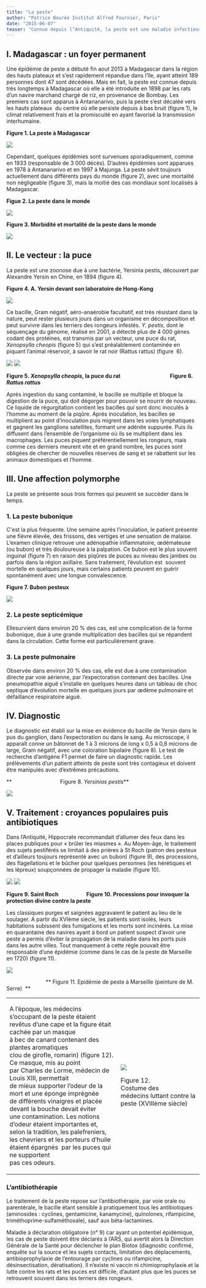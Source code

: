 ```yaml
---
title: "La peste"
author: "Patrice Bourée Institut Alfred Fournier, Paris"
date: "2015-06-07"
teaser: "Connue depuis l’Antiquité, la peste est une maladie infectieuse qui a fait de très nombreuses victimes dans le monde au cours des vingt siècles précédents. Aujourd’hui, cette affection existe encore dans de nombreux pays tropicaux."
---
```


## I. Madagascar : un foyer permanent

Une épidémie de peste a débuté fin aout 2013 à Madagascar dans la région des hauts plateaux et s’est rapidement répandue dans l’île, ayant atteint 189 personnes dont 47 sont décédées. Mais en fait, la peste est connue depuis très longtemps à Madagascar où elle a été introduite en 1898 par les rats d’un navire marchand chargé de riz, en provenance de Bombay. Les premiers cas sont apparus à Antananarivo, puis la peste s’est décalée vers les hauts plateaux  du centre où elle persiste depuis à bas bruit (figure 1), le climat relativement frais et la promiscuité en ayant favorisé la transmission interhumaine.

**Figure 1. La peste à Madagascar**

![](fig-1-carte-cas-madagascar.JPG)


Cependant, quelques épidémies sont survenues sporadiquement, comme en 1933 (responsable de 3 000 décès). D’autres épidémies sont apparues en 1978 à Antananarivo et en 1997 à Majunga. La peste sévit toujours actuellement dans différents pays du monde (figure 2), avec une mortalité non négligeable (figure 3), mais la moitié des cas mondiaux sont localisés à Madagascar.

**Figue 2. La peste dans le monde**

![](fig-2-carte-des-foyers-de-peste.JPG)


**Figure 3. Morbidité et mortalité de la peste dans le monde**

![](fig-3-morbidite-et-mortalite-de-la-peste-humaine-1987-2009.JPG)


## II. Le vecteur : la puce

La peste est une zoonose due à une bactérie, Yersinia pestis, découvert par Alexandre Yersin en Chine, en 1894 (figure 4).

**Figure 4. A. Yersin devant son laboratoire de Hong-Kong**

![](fig-4-yersin-devant-son-laboratoire.jpeg)


Ce bacille, Gram négatif, aéro-anaérobie facultatif, est très résistant dans la nature, peut rester plusieurs jours dans un organisme en décomposition et peut survivre dans les terriers des rongeurs infestés. _Y. pestis_, dont le séquençage du génome, réalisé en 2001, a détecté plus de 4 000 gènes codant des protéines, est transmis par un vecteur, une puce du rat, _Xenopsylla cheopis_ (figure 5) qui s’est préalablement contaminée en piquant l’animal réservoir, à savoir le rat noir (Rattus rattus) (figure  6).          

![](fig-5-xenppsylla-cheopis.jpg)
![](fig-6-rattus-rattus.jpg)


**Figure 5. _Xenopsylla cheopis_, la puce du rat                                       Figure 6. _Rattus rattus_**

Après ingestion du sang contaminé, le bacille se multiplie et bloque la digestion de la puce, qui doit dégorger pour pouvoir se nourrir de nouveau. Ce liquide de régurgitation contient les bacilles qui sont donc inoculés à l’homme au moment de la piqûre. Après inoculation, les bacilles se multiplient au point d’inoculation puis migrent dans les voies lymphatiques et gagnent les ganglions satellites, formant une adénite suppurée. Puis ils diffusent dans l’ensemble de l’organisme où ils se multiplient dans les macrophages. Les puces piquent préférentiellement les rongeurs, mais comme ces derniers meurent vite et en grand nombre, les puces sont obligées de chercher de nouvelles réserves de sang et se rabattent sur les animaux domestiques et l’homme.

## III. Une affection polymorphe

La peste se présente sous trois formes qui peuvent se succéder dans le temps.

### 1. La peste bubonique

C'est la plus fréquente. Une semaine après l’inoculation, le patient présente une fièvre élevée, des frissons, des vertiges et une sensation de malaise. L’examen clinique retrouve une adénopathie inflammatoire, œdémateuse (ou bubon) et très douloureuse à la palpation. Ce bubon est le plus souvent inguinal (figure 7) en raison des piqûres de puces au niveau des jambes ou parfois dans la région axillaire. Sans traitement, l’évolution est  souvent mortelle en quelques jours, mais certains patients peuvent en guérir spontanément avec une longue convalescence.

**Figure 7. Bubon pesteux**

![](fig-7-bubon-pesteux-cdc.jpg)


### 2. La peste septicémique

Ellesurvient dans environ 20 % des cas, est une complication de la forme bubonique, due à une grande multiplication des bacilles qui se répandent dans la circulation. Cette forme est particulièrement grave.

### 3. La peste pulmonaire

Observée dans environ 20 % des cas, elle est due à une contamination directe par voie aérienne, par l’expectoration contenant des bacilles. Une pneumopathie aiguë s’installe en quelques heures dans un tableau de choc septique d’évolution mortelle en quelques jours par œdème pulmonaire et défaillance respiratoire aiguë.

## IV. Diagnostic

Le diagnostic est établi sur la mise en évidence du bacille de Yersin dans le pus du ganglion, dans l’expectoration ou dans le sang. Au microscope, il apparaît conne un bâtonnet de 1 à 3 microns de long x 0,5 à 0,8 microns de large, Gram négatif, avec une coloration bipolaire (figure 8). Le test de recherche d’antigène F1 permet de faire un diagnostic rapide. Les prélèvements d’un patient atteints de peste sont très contagieux et doivent être manipulés avec d’extrêmes précautions.

**                                Figure 8. _Yersinias pestis_**

![](fig-8-yersinia-pestis.jpg)


## V. Traitement : croyances populaires puis antibiotiques

Dans l’Antiquité, Hippocrate recommandait d’allumer des feux dans les places publiques pour « brûler les miasmes ». Au Moyen-âge, le traitement des sujets pestiférés se limitait à des prières à St Roch (patron des pesteux et d’ailleurs toujours représenté avec un bubon) (figure 9), des processions, des flagellations et le bûcher pour quelques personnes (les hérétiques et les lépreux) soupçonnées de propager la maladie (figure 10).

![](fig-9-st-roch.JPG)
![](fig-10-procession.jpg)


**Figure 9. Saint Roch                      Figure 10. Processions pour invoquer la protection divine contre la peste**

Les classiques purges et saignées aggravaient le patient au lieu de le soulager. A partir du XVIème siècle, les patients sont isolés, leurs habitations subissent des fumigations et les morts sont incinérés. La mise en quarantaine des navires ayant à bord un patient suspect d’avoir une peste a permis d’éviter la propagation de la maladie dans les ports puis dans les autre villes. Tout manquement à cette règle pouvait être responsable d’une épidémie (comme dans le cas de la peste de Marseille en 1720) (figure 11).

![](fig-11-peste-de-marseille.jpg)


                          ** Figure 11. Epidémie de peste à Marseille (peinture de M. Serre)  **

<table>

<tbody>

<tr>

<td>

A l’époque, les médecins s’occupant de la peste étaient  
revêtus d’une cape et la figure était cachée par un masque  
à bec de canard contenant des plantes aromatiques  
clou de girofle, romarin) (figure 12). Ce masque, mis au point  
par Charles de Lorme, médecin de Louis XIII, permettait  
de mieux supporter l’odeur de la mort et une éponge imprégnée  
de différents vinaigres et placée devant la bouche devait éviter  
une contamination. Les notions d’odeur étaient importantes et,  
selon la tradition, les palefreniers, les chevriers et les porteurs d’huile étaient épargnés  par les puces qui ne supportent  
pas ces odeurs.

</td>

<td>

![](fig-12-habits-medecins.jpg)


Figure 12.  
Costume des médecins luttant contre la peste (XVIIIème siècle)

</td>

</tr>

</tbody>

</table>

### L’antibiothérapie

Le traitement de la peste repose sur l’antibiothérapie, par voie orale ou parentérale, le bacille étant sensible à pratiquement tous les antibiotiques (aminosides : cyclines, gentamicine, kanamycine), quinolones, rifampicine, triméthoprime-sulfaméthoxale), sauf aux béta-lactamines.

Maladie à déclaration obligatoire (n° 9) car ayant un potentiel épidémique, les cas de peste doivent être déclarés à l’ARS, qui avertit alors la Direction Générale de la Santé pour déclencher le plan Biotox (diagnostic confirmé, enquête sur la source et les sujets contacts, limitation des déplacements, antibioprophylaxie de l’entourage par cyclines ou rifampicine, désinsectisation, dératisation). Il n’existe ni vaccin ni chimioprophylaxie.et la lutte contre les rats et les puces est difficile, d’autant plus que les puces se retrouvent souvent dans les terriers des rongeurs.